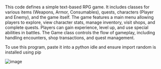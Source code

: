 This code defines a simple text-based RPG game. It includes classes for various items (Weapons, Armor, Consumables), quests, characters (Player and Enemy), and the game itself. The game features a main menu allowing players to explore, view character stats, manage inventory, visit shops, and complete quests. Players can gain experience, level up, and use special abilities in battles. The Game class controls the flow of gameplay, including handling encounters, shop transactions, and quest management.

To use this program, paste it into a python idle and ensure import random is installed using pip


![image](https://github.com/user-attachments/assets/16a1ebab-caad-484a-a1be-6bca530ee384)
